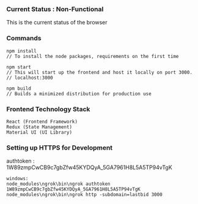### Current Status : Non-Functional
This is the current status of the browser

### Commands
```
npm install
// To install the node packages, requirements on the first time

npm start 
// This will start up the frontend and host it locally on port 3000. 
// localhost:3000

npm build
// Builds a minimized distribution for production use
```
 
### Frontend Technology Stack
```
React (Frontend Framework)
Redux (State Management)
Material UI (UI Library)
```

### Setting up HTTPS for Development

authtoken : 1W89zmpCwCB9c7gbZfw45KYDQyA_5GA7961H8L5A5TP94vTgK

```
windows: 
node_modules\ngrok\bin\ngrok authtoken 1W89zmpCwCB9c7gbZfw45KYDQyA_5GA7961H8L5A5TP94vTgK
node_modules\ngrok\bin\ngrok http -subdomain=lastbid 3000
```